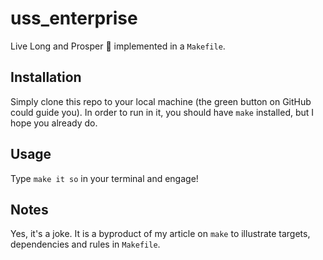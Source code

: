 # uss_enterprise
Live Long and Prosper 🖖 implemented in a `Makefile`.

## Installation

Simply clone this repo to your local machine (the green button on GitHub could guide you). In order to run in it, you should have `make` installed, but I hope you already do.

## Usage

Type `make it so` in your terminal and engage!

## Notes

Yes, it's a joke. It is a byproduct of my article on `make` to illustrate
targets, dependencies and rules in `Makefile`.
